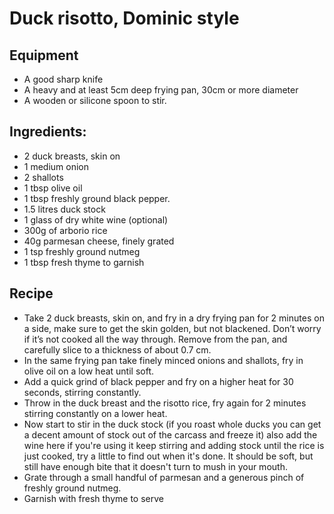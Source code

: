 # Duck risotto, Dominic style
## Equipment
* A good sharp knife
* A heavy and at least 5cm deep frying pan, 30cm or more diameter
* A wooden or silicone spoon to stir.

## Ingredients:

* 2 duck breasts, skin on
* 1 medium onion
* 2 shallots
* 1 tbsp olive oil
* 1 tbsp freshly ground black pepper.
* 1.5 litres duck stock
* 1 glass of dry white wine (optional)
* 300g of arborio rice
* 40g parmesan cheese, finely grated
* 1 tsp freshly ground nutmeg
* 1 tbsp fresh thyme to garnish

## Recipe
* Take 2 duck breasts, skin on, and fry in a dry frying pan for 2 minutes on a side, make sure to get the skin golden, but not blackened. Don’t worry if it’s not cooked all the way through. Remove from the pan, and carefully slice to a thickness of about 0.7 cm.
* In the same frying pan take finely minced onions and shallots, fry in olive oil on a low heat until soft.
* Add a quick grind of black pepper and fry on a higher heat for 30 seconds, stirring constantly.
* Throw in the duck breast and the risotto rice, fry again for 2 minutes stirring constantly on a lower heat.
* Now start to stir in the duck stock (if you roast whole ducks you can get a decent amount of stock out of the carcass and freeze it) also add the wine here if you're using it
keep stirring and adding stock until the rice is just cooked, try a little to find out when it's done. It should be soft, but still have enough bite that it doesn't turn to mush in your mouth.
* Grate through a small handful of parmesan and a generous pinch of freshly ground nutmeg.
* Garnish with fresh thyme to serve
